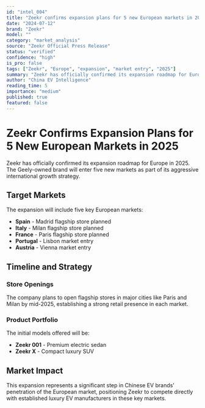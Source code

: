 ```yaml
---
id: "intel_004"
title: "Zeekr confirms expansion plans for 5 new European markets in 2025."
date: "2024-07-12"
brand: "Zeekr"
model: ""
category: "market_analysis"
source: "Zeekr Official Press Release"
status: "verified"
confidence: "high"
is_pro: false
tags: ["Zeekr", "Europe", "expansion", "market entry", "2025"]
summary: "Zeekr has officially confirmed its expansion roadmap for Europe in 2025, entering five new markets: Spain, Italy, France, Portugal, and Austria with flagship stores in major cities."
author: "China EV Intelligence"
reading_time: 5
importance: "medium"
published: true
featured: false
---
```


# Zeekr Confirms Expansion Plans for 5 New European Markets in 2025

Zeekr has officially confirmed its expansion roadmap for Europe in 2025. The Geely-owned brand will enter five new markets as part of its aggressive international growth strategy.

## Target Markets

The expansion will include five key European markets:
- **Spain** - Madrid flagship store planned
- **Italy** - Milan flagship store planned
- **France** - Paris flagship store planned
- **Portugal** - Lisbon market entry
- **Austria** - Vienna market entry

## Timeline and Strategy

### Store Openings
The company plans to open flagship stores in major cities like Paris and Milan by mid-2025, establishing a strong retail presence in each market.

### Product Portfolio
The initial models offered will be:
- **Zeekr 001** - Premium electric sedan
- **Zeekr X** - Compact luxury SUV

## Market Impact

This expansion represents a significant step in Chinese EV brands' penetration of the European market, positioning Zeekr to compete directly with established luxury EV manufacturers in these key markets.
